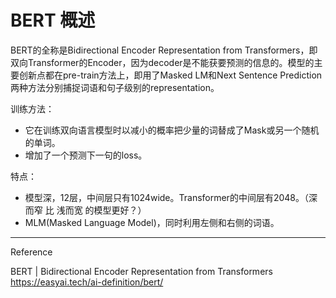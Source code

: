 # BERT 概述

BERT的全称是Bidirectional Encoder Representation from Transformers，即双向Transformer的Encoder，因为decoder是不能获要预测的信息的。模型的主要创新点都在pre-train方法上，即用了Masked LM和Next Sentence Prediction两种方法分别捕捉词语和句子级别的representation。

训练方法：
- 它在训练双向语言模型时以减小的概率把少量的词替成了Mask或另一个随机的单词。
- 增加了一个预测下一句的loss。

特点：
- 模型深，12层，中间层只有1024wide。Transformer的中间层有2048。（深而窄 比 浅而宽 的模型更好？）
- MLM(Masked Language Model)，同时利用左侧和右侧的词语。



----
Reference

BERT | Bidirectional Encoder Representation from Transformers
https://easyai.tech/ai-definition/bert/